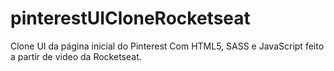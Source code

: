 # pinterestUICloneRocketseat
Clone UI da página inicial do Pinterest
Com HTML5, SASS e JavaScript feito a partir de video da Rocketseat.
